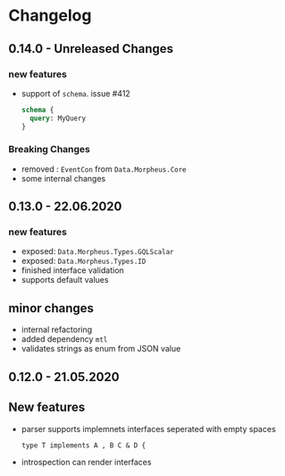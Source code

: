 # Changelog

## 0.14.0 - Unreleased Changes

### new features

- support of `schema`. issue #412

  ```graphql
  schema {
    query: MyQuery
  }
  ```

### Breaking Changes

- removed : `EventCon` from `Data.Morpheus.Core`
- some internal changes

## 0.13.0 - 22.06.2020

### new features

- exposed: `Data.Morpheus.Types.GQLScalar`
- exposed: `Data.Morpheus.Types.ID`
- finished interface validation
- supports default values

## minor changes

- internal refactoring
- added dependency `mtl`
- validates strings as enum from JSON value

## 0.12.0 - 21.05.2020

## New features

- parser supports implemnets interfaces seperated with empty spaces

  ```gql
  type T implements A , B C & D {
  ```

- introspection can render interfaces
